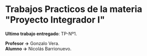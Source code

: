 # Trabajos Practicos de la materia "Proyecto Integrador I"

**Ultimo trabajo entregado**: TP-Nº1.

**Profesor →** Gonzalo Vera.  
**Alumno →** Nicolás Barrionuevo.

